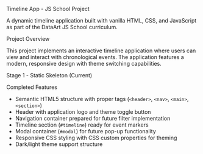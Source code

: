 Timeline App - JS School Project

A dynamic timeline application built with vanilla HTML, CSS, and JavaScript as part of the DataArt JS School curriculum.

Project Overview

This project implements an interactive timeline application where users can view and interact with chronological events. The application features a modern, responsive design with theme switching capabilities.

Stage 1 - Static Skeleton (Current)

Completed Features
- Semantic HTML5 structure with proper tags (`<header>`, `<nav>`, `<main>`, `<section>`)
- Header with application logo and theme toggle button
- Navigation container prepared for future filter implementation
- Timeline section (`#timeline`) ready for event markers
- Modal container (`#modal`) for future pop-up functionality
- Responsive CSS styling with CSS custom properties for theming
- Dark/light theme support structure

